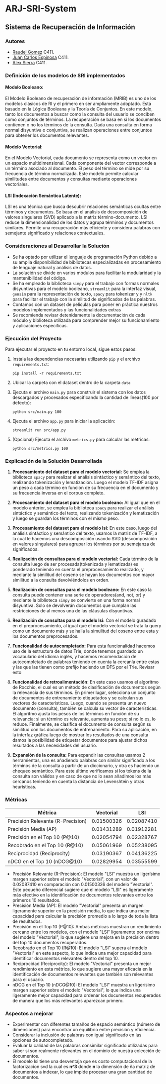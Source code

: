 # ARJ-SRI-System

## Sistema de Recuperación de Información

### Autores
- [Raudel Gomez](https://github.com/raudel25) C411.
- [Juan Carlos Espinosa](https://github.com/Jky45) C411.
- [Alex Sierra](https://github.com/alexsierra45) C411.

### Definición de los modelos de SRI implementados
#### Modelo Booleano:
El Modelo Booleano de recuperación de información (MRIB) es uno de los modelos clásicos de RI y el primero en ser ampliamente adoptado.
Está basado en la Lógica Booleana y la Teoría de Conjuntos.
En este modelo, tanto los documentos a buscar como la consulta del usuario se conciben como conjuntos de términos.
La recuperación se basa en si los documentos contienen o no los términos de la consulta.
Dada una consulta en forma normal disyuntiva o conjuntiva, se realizan operaciones entre conjuntos para obtener los documentos relevantes.

#### Modelo Vectorial:
En el Modelo Vectorial, cada documento se representa como un vector en un espacio multidimensional.
Cada componente del vector corresponde a un término asociado al documento.
El peso del término se mide por su frecuencia de término normalizada.
Este modelo permite calcular similitudes entre documentos y consultas mediante operaciones vectoriales.

#### LSI (Indexación Semántica Latente):
LSI es una técnica que busca descubrir relaciones semánticas ocultas entre términos y documentos.
Se basa en el análisis de descomposición de valores singulares (SVD) aplicado a la matriz término-documento.
LSI reduce la dimensionalidad de los datos y agrupa términos y documentos similares.
Permite una recuperación más eficiente y considera palabras con semejante significado y relaciones contextuales.

### Consideraciones al Desarrollar la Solución
- Se ha optado por utilizar el lenguaje de programación Python debido a su amplia disponibilidad de bibliotecas especializadas en procesamiento de lenguaje natural y análisis de datos.
- La solución se divide en varios módulos para facilitar la modularidad y la mantenibilidad del código.
- Se ha empleado la biblioteca `simpy` para el trabajo con formas normales disyuntivas para el modelo booleano, `streamlit` para la interfaz visual, `gensim` para la representación de texto, `spacy` para tokenizar y y `nltk` para facilitar el trabajo con la similitud de significados de las palabras.
- Contamos con un dataset de películas para poner en práctica nuestros modelos implementados y las funcionalidades extras
- Se recomienda revisar detenidamente la documentación de cada módulo y biblioteca utilizada para comprender mejor su funcionamiento y aplicaciones específicas.

### Ejecución del Proyecto
Para ejecutar el proyecto en tu entorno local, sigue estos pasos:

1. Instala las dependencias necesarias utilizando `pip` y el archivo `requirements.txt`:
    ```
    pip install -r requirements.txt
    ```

2. Ubicar la carpeta con el dataset dentro de la carpeta `data`

3. Ejecuta el archivo `main.py` para construir el sistema con los datos descargados y procesados especificando la cantidad de líneas(100 por defecto):
    ```
    python src/main.py 100
    ```

4. Ejecuta el archivo `app.py` para iniciar la aplicación:
    ```
    streamlit run src/app.py
    ```

5. (Opcional) Ejecuta el archivo `metrics.py` para calcular las métricas:
    ```
    python src/metrics.py 100
    ```

### Explicación de la Solución Desarrollada
1. **Procesamiento del dataset para el modelo vectorial:**
Se emplea la biblioteca `spacy` para realizar el análisis sintáctico y semántico del texto, realizando tokenización y lematización. Luego el modelo TF-IDF asigna un peso a cada término en función de su frecuencia en el documento y su frecuencia inversa en el corpus completo.

2. **Procesamiento del dataset para el modelo booleano:**
Al igual que en el modelo anterior, se emplea la biblioteca `spacy` para realizar el análisis sintáctico y semántico del texto, realizando tokenización y lematización y luego se guardan los términos con el mismo peso.

3. **Procesamiento del dataset para el modelo lsi:**
En este caso, luego del análisis sintáctico y semántico del texto, usamos la matriz de TF-IDF, a la cual le hacemos una descomposición usando SVD (descomposición en valores singulares) para agrupar los términos por su semejanza de significados.

4. **Realización de consultas para el modelo vectorial:**
Cada término de la consulta luego de ser procesada(tokenizada y lematizada) es ponderado teniendo en cuenta el preprocesamiento realizado, y mediante la similitud del coseno se hayan los documentos con mayor similitud a la consulta devolviéndolos en orden.

5. **Realización de consultas para el modelo booleano:**
En este caso la consulta puede contener una serie de operadores(and, not, or) y mediante la biblioteca `simpy` se convierte en una forma normal disyuntiva. Solo se devolverán documentos que cumplan las restricciones de al menos una de las cláusulas disyuntivas.

6. **Realización de consultas para el modelo lsi:**
Con el modelo guradado en el preprocesamiento, al igual que el modelo vectorial se trata la query como un documento más y se halla la simulitud del coseno entre esta y los documentos preprocesados.

7. **Funcionalidad de autocompletado:**
Para esta funcionalidad hacemos uso de la estructura de datos Trie, donde tenemos guardado un vocabulario del idioma inglés, y hacemos recomendación de autocompletado de palabras teniendo en cuenta la cercanía entre estas y las que las tienen como prefijo haciendo un DFS por el Trie. Revisar esto 

8. **Funcionalidad de retroalimentación:**
En este caso usamos el algoritmo de Rocchio, el cual es un método de clasificación de documentos según la relevancia de sus términos. En primer lugar, selecciona un conjunto de documentos de entrenamiento etiquetados y se calculan sus vectores de características. Luego, cuando se presenta un nuevo documento (consulta), también se calcula su vector de características. El algoritmo ajusta los pesos de los términos en función de su relevancia: si un término es relevante, aumenta su peso; si no lo es, lo reduce. Finalmente, se clasifica el documento de consulta según su similitud con los documentos de entrenamiento. Para su aplicación, en la interfaz gráfica luego de mostrar los resultados de una consulta damos la posibilidad de etiquetar documentos para ajustar dichos resultados a las necesidades del usuario.

8. **Expansión de la consulta:**
Para expandir las consultas usamos 2 herramientas, una es añadiendo palabras con similar significado a los términos de la consulta a partir de un diccionario, y otra es haciendo un chequeo semántico. Para este último verificamos si los tokens de la consulta son válidos y en caso de que no lo sean añadimos los más cercanos teniendo en cuenta la distancia de Levenshtein y otras heurísticas.

### Métricas

| Métrica                      | Vectorial | LSI        |
| ---------------------------- | ---------- | ---------- |
| Precisión Relevante (R-Precision) | 0.01500326 | 0.02087410 |
| Precisión Media (AP)         | 0.01431289 | 0.01912281 |
| Precisión en el Top 10 (P@10) | 0.02054794 | 0.02328767 |
| Recobrado en el Top 10 (R@10) | 0.05061969 | 0.05238095 |
| Reciprocidad (Reciprocity)    | 0.03190367 | 0.04136225 |
| nDCG en el Top 10 (nDCG@10)   | 0.02829954 | 0.03555599 |

- Precisión Relevante (R-Precision): El modelo "LSI" muestra un ligerísimo margen superior sobre el modelo "Vectorial", con un valor de 0.02087410 en comparación con 0.01500326 del modelo "Vectorial". Este pequeño diferencial sugiere que el modelo "LSI" es ligeramente más efectivo en la identificación de documentos relevantes entre los primeros 10 resultados.
- Precisión Media (AP): El modelo "Vectorial" presenta un margen ligeramente superior en la precisión media, lo que indica una mejor capacidad para calcular la precisión promedio a lo largo de toda la lista de resultados.
- Precisión en el Top 10 (P@10): Ambas métricas muestran un rendimiento cercano entre los modelos, con el modelo "LSI" ligeramente por encima del modelo "Vectorial", lo que sugiere una mejora en la precisión dentro del top 10 documentos recuperados.
- Recobrado en el Top 10 (R@10): El modelo "LSI" supera al modelo "Vectorial" en este aspecto, lo que indica una mejor capacidad para identificar documentos relevantes dentro del top 10.
- Reciprocidad (Reciprocity): El modelo "Vectorial" presenta un mejor rendimiento en esta métrica, lo que sugiere una mayor eficacia en la identificación de documentos relevantes que también son relevantes para el usuario.
- nDCG en el Top 10 (nDCG@10): El modelo "LSI" muestra un ligerísimo margen superior sobre el modelo "Vectorial", lo que indica una ligeramente mejor capacidad para ordenar los documentos recuperados de manera que los más relevantes aparezcan primero.

### Aspectos a mejorar
- Experimentar con diferentes tamaños de espacio semántico (número de dimensiones) para encontrar un equilibrio entre precisión y eficiencia.
- Considerar la inclusión de palabras con igual significado en las opciones de autocompletado.
- Evaluar la calidad de las palabras consimilar significado utilizadas para saber si son realmente relevantes en el dominio de nuestra colección de documentos.
- El modelo lsi tiene una desventaja que es costo computacional de la factorizacion svd la cual es **n^3** donde **n** la dimensión de ña matriz de documentos a indexar, lo que impide procesar una gran cantidad de documentos.












       
